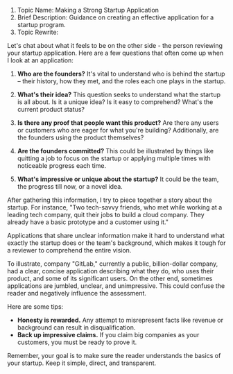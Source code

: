 1. Topic Name: Making a Strong Startup Application
2. Brief Description: Guidance on creating an effective application for a startup program.
3. Topic Rewrite:

Let's chat about what it feels to be on the other side - the person reviewing your startup application. Here are a few questions that often come up when I look at an application: 

1. **Who are the founders?**  It's vital to understand who is behind the startup – their history, how they met, and the roles each one plays in the startup.

2. **What's their idea?** This question seeks to understand what the startup is all about. Is it a unique idea? Is it easy to comprehend? What's the current product status?

3. **Is there any proof that people want this product?** Are there any users or customers who are eager for what you're building? Additionally, are the founders using the product themselves?

4. **Are the founders committed?** This could be illustrated by things like quitting a job to focus on the startup or applying multiple times with noticeable progress each time.

5. **What's impressive or unique about the startup?** It could be the team, the progress till now, or a novel idea.

After gathering this information, I try to piece together a story about the startup. For instance, "Two tech-savvy friends, who met while working at a leading tech company, quit their jobs to build a cloud company. They already have a basic prototype and a customer using it."

Applications that share unclear information make it hard to understand what exactly the startup does or the team's background, which makes it tough for a reviewer to comprehend the entire vision.

To illustrate, company "GitLab," currently a public, billion-dollar company, had a clear, concise application describing what they do, who uses their product, and some of its significant users. On the other end, sometimes applications are jumbled, unclear, and unimpressive. This could confuse the reader and negatively influence the assessment.

Here are some tips:

- **Honesty is rewarded.** Any attempt to misrepresent facts like revenue or background can result in disqualification.
- **Back up impressive claims.** If you claim big companies as your customers, you must be ready to prove it.

Remember, your goal is to make sure the reader understands the basics of your startup. Keep it simple, direct, and transparent.